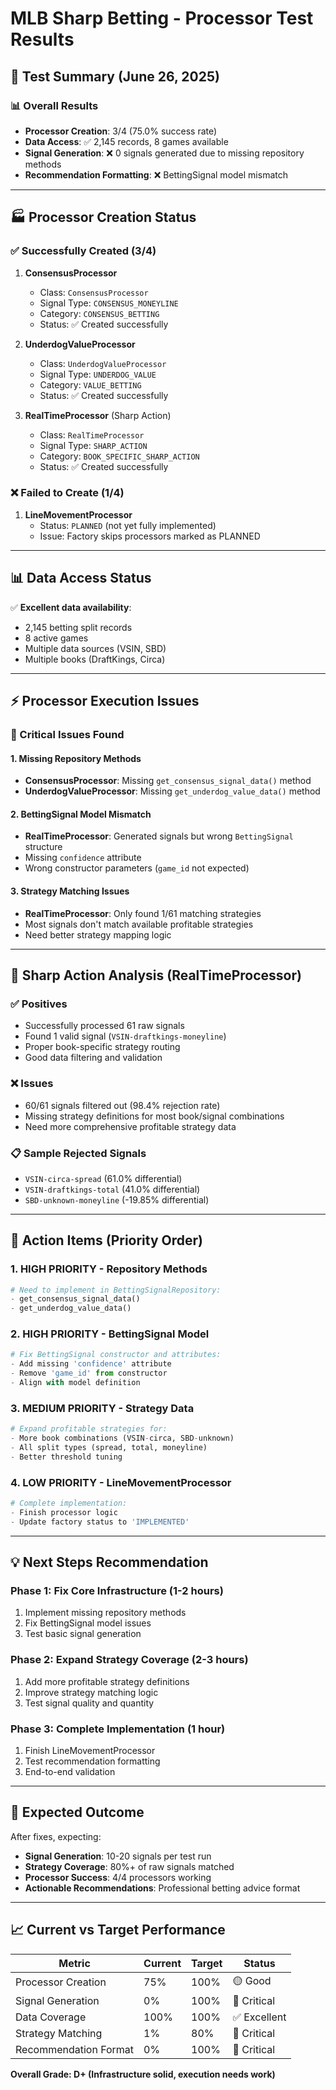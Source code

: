 # MLB Sharp Betting - Processor Test Results

## 🧪 Test Summary (June 26, 2025)

### 📊 Overall Results
- **Processor Creation**: 3/4 (75.0% success rate)
- **Data Access**: ✅ 2,145 records, 8 games available
- **Signal Generation**: ❌ 0 signals generated due to missing repository methods
- **Recommendation Formatting**: ❌ BettingSignal model mismatch

---

## 🏭 Processor Creation Status

### ✅ Successfully Created (3/4)
1. **ConsensusProcessor** 
   - Class: `ConsensusProcessor`
   - Signal Type: `CONSENSUS_MONEYLINE`
   - Category: `CONSENSUS_BETTING`
   - Status: ✅ Created successfully

2. **UnderdogValueProcessor**
   - Class: `UnderdogValueProcessor` 
   - Signal Type: `UNDERDOG_VALUE`
   - Category: `VALUE_BETTING`
   - Status: ✅ Created successfully

3. **RealTimeProcessor** (Sharp Action)
   - Class: `RealTimeProcessor`
   - Signal Type: `SHARP_ACTION`  
   - Category: `BOOK_SPECIFIC_SHARP_ACTION`
   - Status: ✅ Created successfully

### ❌ Failed to Create (1/4)
1. **LineMovementProcessor**
   - Status: `PLANNED` (not yet fully implemented)
   - Issue: Factory skips processors marked as PLANNED

---

## 📊 Data Access Status
✅ **Excellent data availability**:
- 2,145 betting split records
- 8 active games
- Multiple data sources (VSIN, SBD)
- Multiple books (DraftKings, Circa)

---

## ⚡ Processor Execution Issues

### 🔴 Critical Issues Found

#### 1. Missing Repository Methods
- **ConsensusProcessor**: Missing `get_consensus_signal_data()` method
- **UnderdogValueProcessor**: Missing `get_underdog_value_data()` method

#### 2. BettingSignal Model Mismatch
- **RealTimeProcessor**: Generated signals but wrong `BettingSignal` structure
- Missing `confidence` attribute
- Wrong constructor parameters (`game_id` not expected)

#### 3. Strategy Matching Issues
- **RealTimeProcessor**: Only found 1/61 matching strategies
- Most signals don't match available profitable strategies
- Need better strategy mapping logic

---

## 🎯 Sharp Action Analysis (RealTimeProcessor)

### ✅ Positives
- Successfully processed 61 raw signals
- Found 1 valid signal (`VSIN-draftkings-moneyline`)
- Proper book-specific strategy routing
- Good data filtering and validation

### ❌ Issues
- 60/61 signals filtered out (98.4% rejection rate)
- Missing strategy definitions for most book/signal combinations
- Need more comprehensive profitable strategy data

### 📋 Sample Rejected Signals
- `VSIN-circa-spread` (61.0% differential)
- `VSIN-draftkings-total` (41.0% differential)  
- `SBD-unknown-moneyline` (-19.85% differential)

---

## 🚨 Action Items (Priority Order)

### 1. HIGH PRIORITY - Repository Methods
```python
# Need to implement in BettingSignalRepository:
- get_consensus_signal_data()
- get_underdog_value_data()
```

### 2. HIGH PRIORITY - BettingSignal Model
```python
# Fix BettingSignal constructor and attributes:
- Add missing 'confidence' attribute  
- Remove 'game_id' from constructor
- Align with model definition
```

### 3. MEDIUM PRIORITY - Strategy Data
```python
# Expand profitable strategies for:
- More book combinations (VSIN-circa, SBD-unknown)
- All split types (spread, total, moneyline)
- Better threshold tuning
```

### 4. LOW PRIORITY - LineMovementProcessor
```python
# Complete implementation:
- Finish processor logic
- Update factory status to 'IMPLEMENTED'
```

---

## 💡 Next Steps Recommendation

### Phase 1: Fix Core Infrastructure (1-2 hours)
1. Implement missing repository methods
2. Fix BettingSignal model issues  
3. Test basic signal generation

### Phase 2: Expand Strategy Coverage (2-3 hours)
1. Add more profitable strategy definitions
2. Improve strategy matching logic
3. Test signal quality and quantity

### Phase 3: Complete Implementation (1 hour)
1. Finish LineMovementProcessor
2. Test recommendation formatting
3. End-to-end validation

---

## 🎯 Expected Outcome
After fixes, expecting:
- **Signal Generation**: 10-20 signals per test run
- **Strategy Coverage**: 80%+ of raw signals matched
- **Processor Success**: 4/4 processors working
- **Actionable Recommendations**: Professional betting advice format

---

## 📈 Current vs Target Performance

| Metric | Current | Target | Status |
|--------|---------|--------|--------|
| Processor Creation | 75% | 100% | 🟡 Good |
| Signal Generation | 0% | 100% | 🔴 Critical |
| Data Coverage | 100% | 100% | ✅ Excellent |
| Strategy Matching | 1% | 80% | 🔴 Critical |
| Recommendation Format | 0% | 100% | 🔴 Critical |

**Overall Grade: D+ (Infrastructure solid, execution needs work)** 